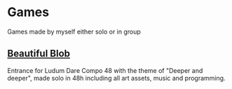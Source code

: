 # Games
Games made by myself either solo or in group

## [Beautiful Blob](https://hestrateja.itch.io/ld48-compo-beautiful-blob)
Entrance for Ludum Dare Compo 48 with the theme of "Deeper and deeper", made solo in 48h including all art assets, music and programming.

